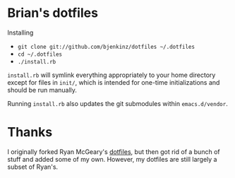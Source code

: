 # Brian's dotfiles

Installing

- `git clone git://github.com/bjenkinz/dotfiles ~/.dotfiles`
- `cd ~/.dotfiles`
- `./install.rb`

`install.rb` will symlink everything appropriately to your home directory except
for files in `init/`, which is intended for one-time initializations and should be run manually.

Running `install.rb` also updates the git submodules within `emacs.d/vendor`.

# Thanks

I originally forked Ryan McGeary's [dotfiles](https://github.com/rmm5t/dotfiles), but then got rid of a bunch of stuff and added
some of my own. However, my dotfiles are still largely a subset of Ryan's.